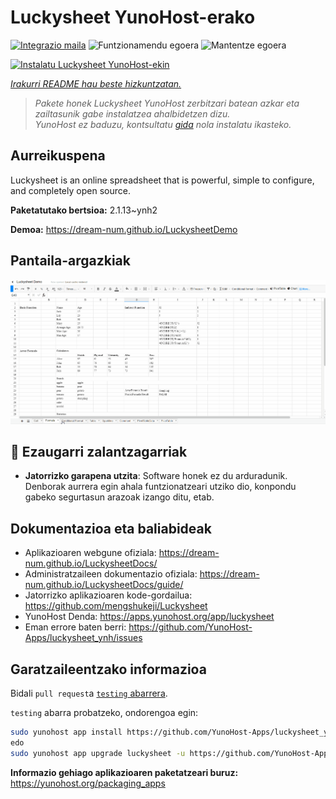 <!--
Ohart ongi: README hau automatikoki sortu da <https://github.com/YunoHost/apps/tree/master/tools/readme_generator>ri esker
EZ editatu eskuz.
-->

# Luckysheet YunoHost-erako

[![Integrazio maila](https://dash.yunohost.org/integration/luckysheet.svg)](https://ci-apps.yunohost.org/ci/apps/luckysheet/) ![Funtzionamendu egoera](https://ci-apps.yunohost.org/ci/badges/luckysheet.status.svg) ![Mantentze egoera](https://ci-apps.yunohost.org/ci/badges/luckysheet.maintain.svg)

[![Instalatu Luckysheet YunoHost-ekin](https://install-app.yunohost.org/install-with-yunohost.svg)](https://install-app.yunohost.org/?app=luckysheet)

*[Irakurri README hau beste hizkuntzatan.](./ALL_README.md)*

> *Pakete honek Luckysheet YunoHost zerbitzari batean azkar eta zailtasunik gabe instalatzea ahalbidetzen dizu.*  
> *YunoHost ez baduzu, kontsultatu [gida](https://yunohost.org/install) nola instalatu ikasteko.*

## Aurreikuspena

Luckysheet is an online spreadsheet that is powerful, simple to configure, and completely open source.


**Paketatutako bertsioa:** 2.1.13~ynh2

**Demoa:** <https://dream-num.github.io/LuckysheetDemo>

## Pantaila-argazkiak

![Luckysheet(r)en pantaila-argazkia](./doc/screenshots/screenshot.gif)

## :red_circle: Ezaugarri zalantzagarriak

- **Jatorrizko garapena utzita**: Software honek ez du arduradunik. Denborak aurrera egin ahala funtzionatzeari utziko dio, konpondu gabeko segurtasun arazoak izango ditu, etab.

## Dokumentazioa eta baliabideak

- Aplikazioaren webgune ofiziala: <https://dream-num.github.io/LuckysheetDocs/>
- Administratzaileen dokumentazio ofiziala: <https://dream-num.github.io/LuckysheetDocs/guide/>
- Jatorrizko aplikazioaren kode-gordailua: <https://github.com/mengshukeji/Luckysheet>
- YunoHost Denda: <https://apps.yunohost.org/app/luckysheet>
- Eman errore baten berri: <https://github.com/YunoHost-Apps/luckysheet_ynh/issues>

## Garatzaileentzako informazioa

Bidali `pull request`a [`testing` abarrera](https://github.com/YunoHost-Apps/luckysheet_ynh/tree/testing).

`testing` abarra probatzeko, ondorengoa egin:

```bash
sudo yunohost app install https://github.com/YunoHost-Apps/luckysheet_ynh/tree/testing --debug
edo
sudo yunohost app upgrade luckysheet -u https://github.com/YunoHost-Apps/luckysheet_ynh/tree/testing --debug
```

**Informazio gehiago aplikazioaren paketatzeari buruz:** <https://yunohost.org/packaging_apps>
